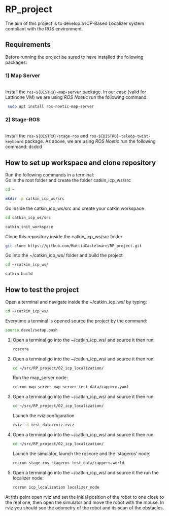 # RP_project
The aim of this project is to develop a ICP-Based Localizer system compliant with the ROS environment. 

## Requirements
Before running the project be sured to have installed the following packages:

### 1)  Map Server
\
Install the `ros-${DISTRO}-map-server` package. In our case (valid for Lattinone VM) we are using _ROS Noetic_ run the following command:
   ```sh
    sudo apt install ros-noetic-map-server
   ```
 ###  2) Stage-ROS
\
Install the `ros-${DISTRO}-stage-ros` and `ros-${DISTRO}-teleop-twist-keyboard` package. As above, we are using _ROS Noetic_ run the following command:
dcdcd

## How to set up workspace and clone repository
Run the following commands in a terminal:
\
Go in the root folder and create the folder catkin_icp_ws/src
   ```sh
   cd ~
   
   mkdir -p catkin_icp_ws/src
   ```
Go inside the catkin_icp_ws/src and create your catkin workspace
   ```sh 
   cd catkin_icp_ws/src
   
   catkin_init_workspace
   ```

Clone this repository inside the catkin_icp_ws/src folder
   ```sh
   git clone https://github.com/MattiaCastelmare/RP_project.git
   ```
Go into the ~/catkin_icp_ws/ folder and build the project
   ```sh
   cd ~/catkin_icp_ws/
   
   catkin build
   ```
## How to test the project
Open a terminal and navigate inside the ~/catkin_icp_ws/ by typing:
```sh
cd ~/catkin_icp_ws/
```
Everytime a terminal is opened source the project by the command:
```sh
source devel/setup.bash
```
1) Open a terminal go into the ~/catkin_icp_ws/ and source it then run:
   ```sh
   roscore
   ```
2) Open a terminal go into the ~/catkin_icp_ws/ and source it then run:
   ```sh
   cd ~/src/RP_project/02_icp_localization/
   ```
   Run the map_server node:
   ```sh
   rosrun map_server map_server test_data/cappero.yaml
   ```
3) Open a terminal go into the ~/catkin_icp_ws/ and source it then run:
   ```sh
   cd ~/src/RP_project/02_icp_localization/
   ```
   Launch the rviz configuration
   ```sh
   rviz -d test_data/rviz.rviz
   ```
4) Open a terminal go into the ~/catkin_icp_ws/ and source it then run:
   ```sh
   cd ~/src/RP_project/02_icp_localization/
   ```
   Launch the simulator, launch the roscore and the 'stageros' node:
   ```sh
   rosrun stage_ros stageros test_data/cappero.world
   ```
5) Open a terminal go into the ~/catkin_icp_ws/ and source it the run the localizer node:
   ```sh
   rosrun icp_localization localizer_node
   ```
At this point open rviz and set the initial position of the robot to one close to the real one, then open the simulator and move the robot with the mouse. In rviz you should see the odometry of the robot and its scan of the obstacles.
